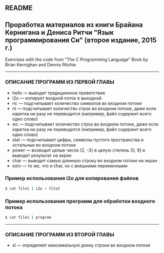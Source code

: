## README
Проработка материалов из книги Брайана Кернигана и Дениса Ритчи
"Язык программирования Си" (второе издание, 2015 г.)
---
Exercises with the code from "The C Programming Language"
Book by Brian Kernighan and Dennis Ritchie
***

### ОПИСАНИЕ ПРОГРАММ ИЗ ПЕРВОЙ ГЛАВЫ
- hello &mdash; выводит традиционное приветствие
- i2o &mdash; копирует входной поток в выходной
- nc &mdash; подсчитывает количество символов во входном потоке
- nl &mdash; подсчитывает количество строк во входном потоке, даже если каретка ни разу не переводится (например, файл содержит всего одно слово)
- wc &mdash; подсчитывает количество строк во входном потоке, даже если каретка ни разу не переводится (например, файл содержит всего одно слово)
- stat &mdash; подсчитывает цифры, символы пустого пространства и остальные во входном потоке
- power &mdash; возводит целые числа {2, -3} в целую степень [0, 9] и выводит результат на экран
- char &mdash; выводит самую длинную строку во входном потоке на экран
- extv &mdash; то же, что и char, но с внешними переменными


### Пример использования i2o для копирования файлов
```sh
$ cat file1 | i2o > file2
```

### Пример использования программ для обработки входного потока
```sh
$ cat file1 | program
```
***

### ОПИСАНИЕ ПРОГРАММ ИЗ ВТОРОЙ ГЛАВЫ
- sl &mdash; определяет максимальную длину строки во входном потоке